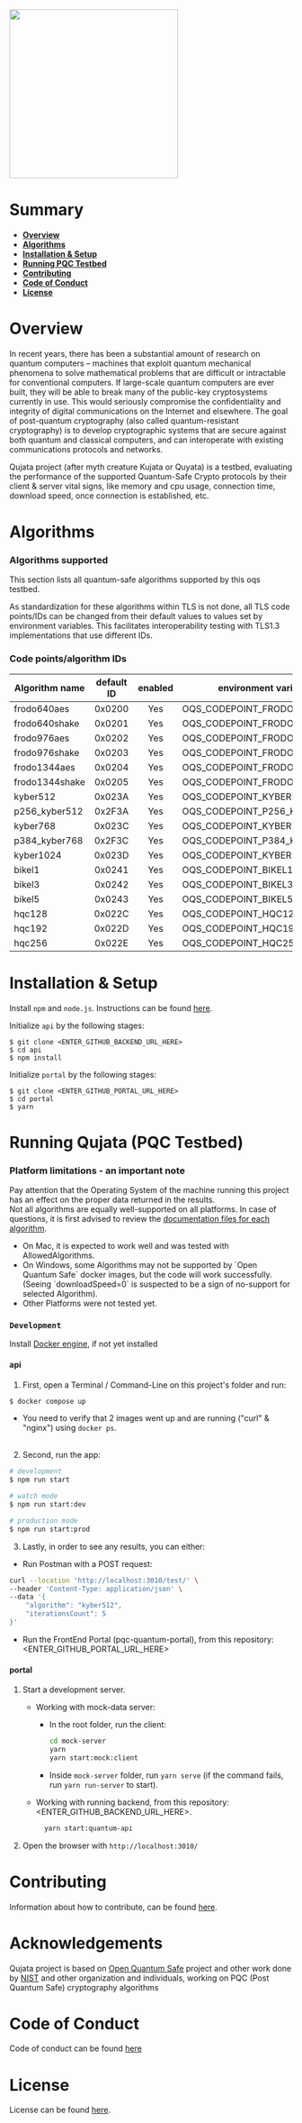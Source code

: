 <img src="https://github.com/att/qujata/assets/7979328/199a9c84-840b-415e-a221-621c22184ad2" width="300">

# Summary

- [**Overview**](#overview)
- [**Algorithms**](#algorithms)
- [**Installation & Setup**](#installation--setup)
- [**Running PQC Testbed**](#running-pqc-testbed)
- [**Contributing**](#contributing)
- [**Code of Conduct**](#conde-of-conduct)
- [**License**](#license)


# Overview

In recent years, there has been a substantial amount of research on quantum computers – machines that exploit quantum mechanical phenomena to solve mathematical problems that are difficult or intractable for conventional computers. If large-scale quantum computers are ever built, they will be able to break many of the public-key cryptosystems currently in use. This would seriously compromise the confidentiality and integrity of digital communications on the Internet and elsewhere.  The goal of post-quantum cryptography (also called quantum-resistant cryptography) is to develop cryptographic systems that are secure against both quantum and classical computers, and can interoperate with existing communications protocols and networks.

Qujata project (after myth creature Kujata or Quyata) is a testbed, evaluating the performance of the supported Quantum-Safe Crypto protocols by their client & server vital signs, like memory and cpu usage, connection time, download speed, once connection is established, etc.

# Algorithms

### Algorithms supported

This section lists all quantum-safe algorithms supported by this oqs testbed.

As standardization for these algorithms within TLS is not done, all TLS code points/IDs can be changed from their default values to values set by environment variables. This facilitates interoperability testing with TLS1.3 implementations that use different IDs.

### Code points/algorithm IDs

<!--- OQS_TEMPLATE_FRAGMENT_IDS_START -->
|Algorithm name | default ID | enabled | environment variable |
|---------------|:----------:|:-------:|----------------------|
| frodo640aes | 0x0200 | Yes | OQS_CODEPOINT_FRODO640AES |
| frodo640shake | 0x0201 | Yes | OQS_CODEPOINT_FRODO640SHAKE |
| frodo976aes | 0x0202 | Yes | OQS_CODEPOINT_FRODO976AES |
| frodo976shake | 0x0203 | Yes | OQS_CODEPOINT_FRODO976SHAKE |
| frodo1344aes | 0x0204 | Yes | OQS_CODEPOINT_FRODO1344AES |
| frodo1344shake | 0x0205 | Yes | OQS_CODEPOINT_FRODO1344SHAKE |
| kyber512 | 0x023A | Yes | OQS_CODEPOINT_KYBER512 |
| p256_kyber512 | 0x2F3A | Yes | OQS_CODEPOINT_P256_KYBER512 |
| kyber768 | 0x023C | Yes | OQS_CODEPOINT_KYBER768 |
| p384_kyber768 | 0x2F3C | Yes | OQS_CODEPOINT_P384_KYBER768 |
| kyber1024 | 0x023D | Yes | OQS_CODEPOINT_KYBER1024 |
| bikel1 | 0x0241 | Yes | OQS_CODEPOINT_BIKEL1 |
| bikel3 | 0x0242 | Yes | OQS_CODEPOINT_BIKEL3 |
| bikel5 | 0x0243 | Yes | OQS_CODEPOINT_BIKEL5 |
| hqc128 | 0x022C | Yes | OQS_CODEPOINT_HQC128 |
| hqc192 | 0x022D | Yes | OQS_CODEPOINT_HQC192 |
| hqc256 | 0x022E | Yes | OQS_CODEPOINT_HQC256 |
<!--- OQS_TEMPLATE_FRAGMENT_IDS_END -->


# Installation & Setup

Install `npm` and `node.js`. Instructions can be found [here](https://nodejs.org/en/download).

Initialize `api` by the following stages:
```
$ git clone <ENTER_GITHUB_BACKEND_URL_HERE>
$ cd api
$ npm install
```

Initialize `portal` by the following stages:
```
$ git clone <ENTER_GITHUB_PORTAL_URL_HERE>
$ cd portal
$ yarn
```

# Running Qujata (PQC Testbed)

### Platform limitations - an important note

Pay attention that the Operating System of the machine running this project has an effect on the proper data returned in the results.
<br/>
Not all algorithms are equally well-supported on all platforms. In case of questions, it is first advised to review the [documentation files for each algorithm](https://github.com/open-quantum-safe/liboqs/tree/main/docs/algorithms).
<br/>
<ul>
  <li>On Mac, it is expected to work well and was tested with AllowedAlgorithms.</li>
  <li>On Windows, some Algorithms may not be supported by `Open Quantum Safe` docker images, but the code will work successfully.<br/>(Seeing `downloadSpeed=0` is suspected to be a sign of no-support for selected Algorithm).</li>
  <li>Other Platforms were not tested yet.</li>
</ul>

### `Development`
Install [Docker engine](https://docs.docker.com/engine/install/), if not yet installed

#### api

1. First, open a Terminal / Command-Line on this project's folder and run:<br/>
```bash
$ docker compose up
```
 - You need to verify that 2 images went up and are running ("curl" & "nginx") using `docker ps`.<br/><br/>
2. Second, run the app:

```bash
# development
$ npm run start

# watch mode
$ npm run start:dev

# production mode
$ npm run start:prod
```

3. Lastly, in order to see any results, you can either:
- Run Postman with a POST request:
```bash
curl --location 'http://localhost:3010/test/' \
--header 'Content-Type: application/json' \
--data '{
    "algorithm": "kyber512",
    "iterationsCount": 5
}'
```
- Run the FrontEnd Portal (pqc-quantum-portal), from this repository: <ENTER_GITHUB_PORTAL_URL_HERE>

#### portal

1. Start a development server.
    - Working with mock-data server:
         - In the root folder, run the client:
            ```bash
            cd mock-server
            yarn
            yarn start:mock:client
            ```
         - Inside `mock-server` folder, run `yarn serve` (if the command fails, run `yarn run-server` to start).

    - Working with running backend, from this repository: <ENTER_GITHUB_BACKEND_URL_HERE>.
        ```bash
          yarn start:quantum-api
        ```
2. Open the browser with `http://localhost:3010/`

# Contributing

Information about how to contribute, can be found [here](CONTRIBUTING.md).

# Acknowledgements

Qujata project is based on [Open Quantum Safe](https://github.com/open-quantum-safe) project and other work done by [NIST](https://csrc.nist.gov/projects/post-quantum-cryptography) and other organization and individuals, working on PQC (Post Quantum Safe) cryptography algorithms

# Code of Conduct

Code of conduct can be found [here](https://github.com/att/qujata/blob/main/CODE_OF_CONDUCT.md)

# License

License can be found [here](https://github.com/att/qujata/blob/main/LICENSE.md).
